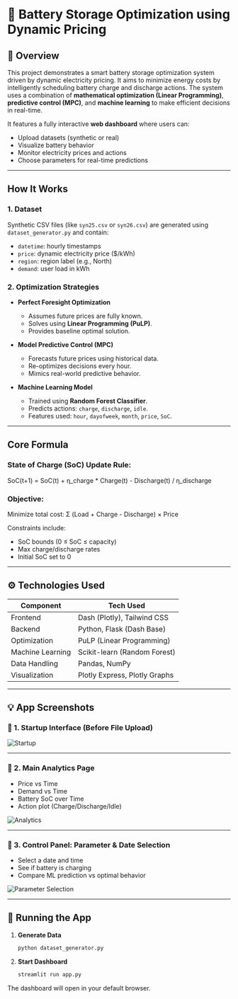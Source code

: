 # 🔋 Battery Storage Optimization using Dynamic Pricing

## 📌 Overview
This project demonstrates a smart battery storage optimization system driven by dynamic electricity pricing. It aims to minimize energy costs by intelligently scheduling battery charge and discharge actions. The system uses a combination of **mathematical optimization (Linear Programming)**, **predictive control (MPC)**, and **machine learning** to make efficient decisions in real-time.

It features a fully interactive **web dashboard** where users can:
- Upload datasets (synthetic or real)
- Visualize battery behavior
- Monitor electricity prices and actions
- Choose parameters for real-time predictions

---

##  How It Works

### 1. Dataset
Synthetic CSV files (like `syn25.csv` or `syn26.csv`) are generated using `dataset_generator.py` and contain:
- `datetime`: hourly timestamps
- `price`: dynamic electricity price ($/kWh)
- `region`: region label (e.g., North)
- `demand`: user load in kWh

### 2. Optimization Strategies

- **Perfect Foresight Optimization** 
  - Assumes future prices are fully known.
  - Solves using **Linear Programming (PuLP)**.
  - Provides baseline optimal solution.

- **Model Predictive Control (MPC)**
  - Forecasts future prices using historical data.
  - Re-optimizes decisions every hour.
  - Mimics real-world predictive behavior.

- **Machine Learning Model**
  - Trained using **Random Forest Classifier**.
  - Predicts actions: `charge`, `discharge`, `idle`.
  - Features used: `hour`, `dayofweek`, `month`, `price`, `SoC`.

---

## Core Formula

### State of Charge (SoC) Update Rule:
SoC(t+1) = SoC(t) + η_charge * Charge(t) - Discharge(t) / η_discharge

### Objective:
Minimize total cost:
Σ (Load + Charge - Discharge) × Price

Constraints include:
- SoC bounds (0 ≤ SoC ≤ capacity)
- Max charge/discharge rates
- Initial SoC set to 0

---

## ⚙️ Technologies Used

| Component               | Tech Used                        |
|------------------------|----------------------------------|
| Frontend               | Dash (Plotly), Tailwind CSS      |
| Backend                | Python, Flask (Dash Base)        |
| Optimization           | PuLP (Linear Programming)        |
| Machine Learning       | Scikit-learn (Random Forest)     |
| Data Handling          | Pandas, NumPy                    |
| Visualization          | Plotly Express, Plotly Graphs    |

---

## 💡 App Screenshots

### 🔹 1. Startup Interface (Before File Upload)
![Startup](1.png)

---

### 🔹 2. Main Analytics Page
- Price vs Time
- Demand vs Time
- Battery SoC over Time
- Action plot (Charge/Discharge/Idle)

![Analytics](2.png)

---

### 🔹 3. Control Panel: Parameter & Date Selection
- Select a date and time
- See if battery is charging
- Compare ML prediction vs optimal behavior

![Parameter Selection](3.png)

---

## 🚀 Running the App

1. **Generate Data**  
   ```bash
   python dataset_generator.py
   ```
2. **Start Dashboard**
   ```bash
   streamlit run app.py
   ```
The dashboard will open in your default browser.
